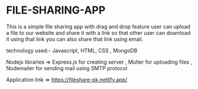 # FILE-SHARING-APP
This is a simple file sharing app with drag and drop feature user can upload a file to our website and share it with a link so that other user can download it using that link
you can also share that link using email.

technology used:- Javascript, HTML, CSS , MongoDB
                  
 Nodejs libraries => Express.js for creating server , Multer for uploading files , Nodemailer for sending mail using SMTP protocol
                               
Application link =>  https://fileshare-pk.netlify.app/
